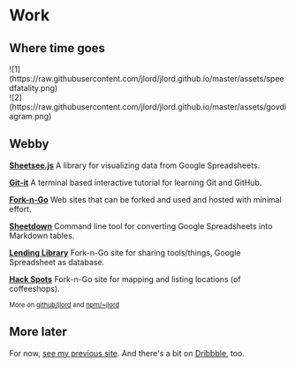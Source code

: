 # Work
## Where time goes

<div id="work-photos">
  <div class="half">
    ![1](https://raw.githubusercontent.com/jlord/jlord.github.io/master/assets/speedfatality.png)
  </div>
  <div class="r half">
    ![2](https://raw.githubusercontent.com/jlord/jlord.github.io/master/assets/govdiagram.png)
  </div>
</div>

## Webby

[**Sheetsee.js**](https://jlord.github.io/sheetsee.js) A library for visualizing data from Google Spreadsheets.

[**Git-it**](https://jlord.github.io/git-it) A terminal based interactive tutorial for learning Git and GitHub.

[**Fork-n-Go**](https://jlord.github.io/forkngo) Web sites that can be forked and used and hosted with minimal effort.

[**Sheetdown**](https://github.com/jlord/sheetdown) Command line tool for converting Google Spreadsheets into Markdown tables.

[**Lending Library**](https://jlord.github.io/lending-library) Fork-n-Go site for sharing tools/things, Google Spreadsheet as database.

[**Hack Spots**](https://jlord.github.io/hack-spots) Fork-n-Go site for mapping and listing locations (of coffeeshops).

<small class="meta">More on <a href="http://github.com/jlord" target="_blank">github/jlord</a> and <a href="http://www.npmjs.org/~jlord">npm/~jlord</a></small>

## More later

For now, [see my previous site](http://jlord.herokuapp.com/hello). And there's a bit on <a href="http://dribbble.com/jlord">Dribbble</a>, too.
